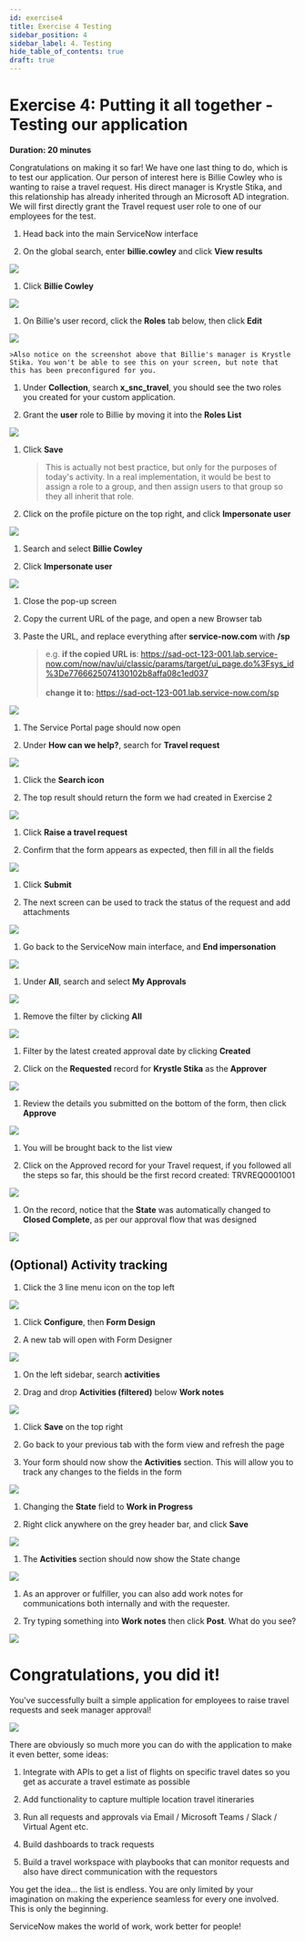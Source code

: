 ```yaml
---
id: exercise4
title: Exercise 4 Testing
sidebar_position: 4
sidebar_label: 4. Testing
hide_table_of_contents: true
draft: true
---
```


# Exercise 4: Putting it all together - Testing our application

**Duration: 20 minutes**

Congratulations on making it so far! We have one last thing to do, which is to test our application. Our person of interest here is Billie Cowley who is wanting to raise a travel request. His direct manager is Krystle Stika, and this relationship has already inherited through an Microsoft AD integration. We will first directly grant the Travel request user role to one of our employees for the test.

1. Head back into the main ServiceNow interface

1. On the global search, enter **billie.cowley** and click **View results**

![](images/searchbillie.png)

1. Click **Billie Cowley**

![](images/selectbillie.png)

1. On Billie's user record, click the **Roles** tab below, then click **Edit**

![](images/billierecord.png)

    >Also notice on the screenshot above that Billie's manager is Krystle Stika. You won't be able to see this on your screen, but note that this has been preconfigured for you.

1. Under **Collection**, search **x_snc_travel**, you should see the two roles you created for your custom application.

1. Grant the **user** role to Billie by moving it into the **Roles List**
    
![](images/grantrole.png)

1. Click **Save**

    >This is actually not best practice, but only for the purposes of today's activity. In a real implementation, it would be best to assign a role to a group, and then assign users to that group so they all inherit that role.

1. Click on the profile picture on the top right, and click **Impersonate user**

![](images/impersonateuser.png)

1. Search and select **Billie Cowley**

1. Click **Impersonate user**

![](images/billie.png)

1. Close the pop-up screen

1. Copy the current URL of the page, and open a new Browser tab

1. Paste the URL, and replace everything after **service-now.com** with **/sp**

    > e.g. **if the copied URL is**: https://sad-oct-123-001.lab.service-now.com/now/nav/ui/classic/params/target/ui_page.do%3Fsys_id%3De7766625074130102b8affa08c1ed037 <br/><br/>
    **change it to:**
    https://sad-oct-123-001.lab.service-now.com/sp 

![](images/getsp.gif)

1. The Service Portal page should now open

1. Under **How can we help?**, search for **Travel request**

![](images/searchtrv.png)

1. Click the **Search icon**

1. The top result should return the form we had created in Exercise 2

![](images/trvreqsearch.png)

1. Click **Raise a travel request**

1. Confirm that the form appears as expected, then fill in all the fields

![](images/fillform.png)

1. Click **Submit**

1. The next screen can be used to track the status of the request and add attachments

![](images/trackreq.png)

1. Go back to the ServiceNow main interface, and **End impersonation**
    
![](images/impanother.png)

1. Under **All**, search and select **My Approvals**

![](images/myapprovals.png)

1. Remove the filter by clicking **All**

![](images/clickall.png)

1. Filter by the latest created approval date by clicking **Created**

1. Click on the **Requested** record for **Krystle Stika** as the **Approver**

![](images/applist.png)

1. Review the details you submitted on the bottom of the form, then click **Approve**

![](images/approve.png)

1. You will be brought back to the list view

1. Click on the Approved record for your Travel request, if you followed all the steps so far, this should be the first record created: TRVREQ0001001

![](images/clicktrvreq.png)

1. On the record, notice that the **State** was automatically changed to **Closed Complete**, as per our approval flow that was designed
    
![](images/closedcomplete2.png)

## (Optional) Activity tracking

1. Click the 3 line menu icon on the top left

![](images/extramenu.png)

1. Click **Configure**, then **Form Design**

1. A new tab will open with Form Designer

![](images/dragact.png)

1. On the left sidebar, search **activities**

1. Drag and drop **Activities (filtered)** below **Work notes**

![](images/dropact.png)

1. Click **Save** on the top right

1. Go back to your previous tab with the form view and refresh the page

1. Your form should now show the **Activities** section. This will allow you to track any changes to the fields in the form

![](images/addedact.png)

1. Changing the **State** field to **Work in Progress**

1. Right click anywhere on the grey header bar, and click **Save**

![](images/changetowip.png)

1. The **Activities** section should now show the State change

![](images/statechange.png)

1. As an approver or fulfiller, you can also add work notes for communications both internally and with the requester.

1. Try typing something into **Work notes** then click **Post**. What do you see?

![](images/worknotes.png)

# Congratulations, you did it!

You've successfully built a simple application for employees to raise travel requests and seek manager approval!

![](images/celebrate.gif)

There are obviously so much more you can do with the application to make it even better, some ideas:

1. Integrate with APIs to get a list of flights on specific travel dates so you get as accurate a travel estimate as possible

1. Add functionality to capture multiple location travel itineraries

1. Run all requests and approvals via Email / Microsoft Teams / Slack / Virtual Agent etc.

1. Build dashboards to track requests

1. Build a travel workspace with playbooks that can monitor requests and also have direct communication with the requestors

You get the idea... the list is endless. You are only limited by your imagination on making the experience seamless for every one involved. This is only the beginning.

ServiceNow makes the world of work, work better for people!
